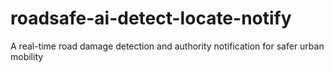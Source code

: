 # roadsafe-ai-detect-locate-notify
A real-time road damage detection and authority notification for safer urban mobility
